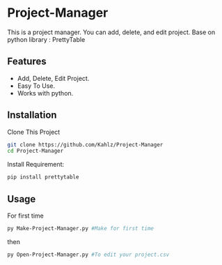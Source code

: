 # Project-Manager

This is a project manager. You can add, delete, and edit project. Base on python library : PrettyTable

## Features

- Add, Delete, Edit Project.
- Easy To Use.
- Works with python.

## Installation
Clone This Project
```bash
git clone https://github.com/Kahlz/Project-Manager
cd Project-Manager
```
Install Requirement:
```bash
pip install prettytable
```
## Usage
For first time
```bash
py Make-Project-Manager.py #Make for first time
```
then
```bash
py Open-Project-Manager.py #To edit your project.csv
```
